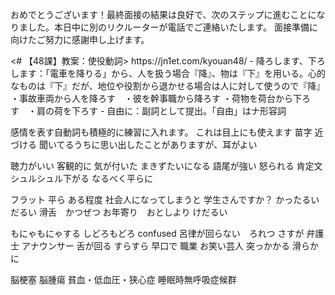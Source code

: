 
おめでとうございます！最終面接の結果は良好で、次のステップに進むことになりました。本日中に別のリクルーターが電話でご連絡いたします。
面接準備に向けたご努力に感謝申し上げます。

<Start>
<# 【48課】教案：使役動詞>
https://jn1et.com/kyouan48/
- 降ろします、下ろします：「電車を降りる」から、人を扱う場合『降』、物は『下』を用いる。心的なものは『下』だが、地位や役割から退かせる場合は人に対して使うので『降』  
    ・事故車両から人を降ろす　・彼を幹事職から降ろす  
    ・荷物を荷台から下ろす　・肩の荷を下ろす
- 自由に：副詞として提出。「自由」はナ形容詞

感情を表す自動詞も積極的に練習に入れます。
これは目上にも使えます
苗字
近づける
聞いてるうちに思い出したことがありますが、耳がよい

聴力がいい
客観的に
気が付いた
まきずたいになる
語尾が強い
怒られる
肯定文
シュルシュル下がる
なるべく平らに

フラット
平ら
ある程度
社会人になってしまうと
学生さんですか？
かったるい
だるい
滑舌　かつぜつ
お年寄り　おとしより
けだるい

もにゃもにゃする
しどろもどろ confused
呂律が回らない　ろれつ
さすが
弁護士
アナウンサー
舌が回る
すらすら
早口で
職業
お笑い芸人
突っかかる
滑らかに

脳梗塞
脳腫瘍
貧血・低血圧・狭心症
睡眠時無呼吸症候群